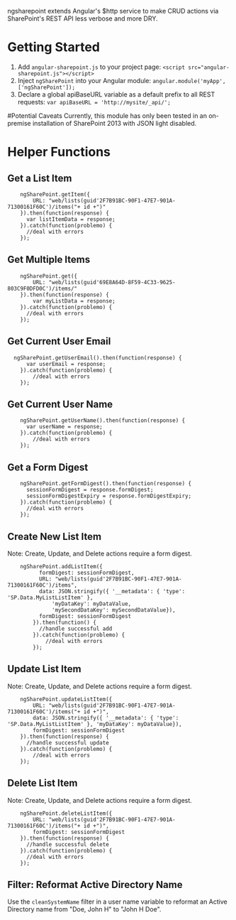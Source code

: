 ngsharepoint extends Angular's $http service to make CRUD actions via SharePoint's REST API less verbose and more DRY.

# Getting Started
1. Add `angular-sharepoint.js` to your project page:
    `<script src="angular-sharepoint.js"></script>`
2. Inject `ngSharePoint` into your Angular module:
    `angular.module('myApp', ['ngSharePoint']);`
3. Declare a global apiBaseURL variable as a default prefix to all REST requests:
    `var apiBaseURL = 'http://mysite/_api/';`

#Potential Caveats
Currently, this module has only been tested in an on-premise installation of SharePoint 2013 with JSON light disabled.

# Helper Functions
## Get a List Item
		ngSharePoint.getItem({
			URL: "web/lists(guid'2F7B91BC-90F1-47E7-901A-71300161F60C')/items("+ id +")"
		}).then(function(response) {
		  var listItemData = response;
		}).catch(function(problemo) {
		  //deal with errors
		});

## Get Multiple Items
		ngSharePoint.get({
			URL: "web/lists(guid'69E8A64D-8F59-4C33-9625-803C9F0DFD0C')/items/"
		}).then(function(response) {
			var myListData = response;
		}).catch(function(problemo) {
		  //deal with errors
		});

## Get Current User Email
      ngSharePoint.getUserEmail().then(function(response) {
	      var userEmail = response;
	    }).catch(function(problemo) {
	    	//deal with errors
	    });
	    
## Get Current User Name
	    ngSharePoint.getUserName().then(function(response) {
	      var userName = response;
	    }).catch(function(problemo) {
	    	//deal with errors
	    });
	    
## Get a Form Digest
        ngSharePoint.getFormDigest().then(function(response) {
          sessionFormDigest = response.formDigest;
          sessionFormDigestExpiry = response.formDigestExpiry;
        }).catch(function(problemo) {
          //deal with errors
        });

## Create New List Item
Note: Create, Update, and Delete actions require a form digest.

        ngSharePoint.addListItem({
              formDigest: sessionFormDigest,
              URL: "web/lists(guid'2F7B91BC-90F1-47E7-901A-71300161F60C')/items",
              data: JSON.stringify({ '__metadata': { 'type': 'SP.Data.MyListListItem' },
            	  'myDataKey': myDataValue,
            	  'mySecondDataKey': mySecondDataValue}),
              formDigest: sessionFormDigest
            }).then(function() {
              //handle successful add
            }).catch(function(problemo) {
            	//deal with errors
            });

## Update List Item
Note: Create, Update, and Delete actions require a form digest.

		ngSharePoint.updateListItem({
			URL: "web/lists(guid'2F7B91BC-90F1-47E7-901A-71300161F60C')/items("+ id +")",
			data: JSON.stringify({ '__metadata': { 'type': 'SP.Data.MyListListItem' }, 'myDataKey': myDataValue}),
			formDigest: sessionFormDigest
		}).then(function(response) {
		  //handle successful update
		}).catch(function(problemo) {
			//deal with errors
		});
		
## Delete List Item
Note: Create, Update, and Delete actions require a form digest.

		ngSharePoint.deleteListItem({
			URL: "web/lists(guid'2F7B91BC-90F1-47E7-901A-71300161F60C')/items("+ id +")",
			formDigest: sessionFormDigest
		}).then(function(response) {
		  //handle successful delete
		}).catch(function(problemo) {
		  //deal with errors
		});		

## Filter: Reformat Active Directory Name
Use the `cleanSystemName` filter in a user name variable to reformat an Active Directory name from "Doe, John H" to "John H Doe".
